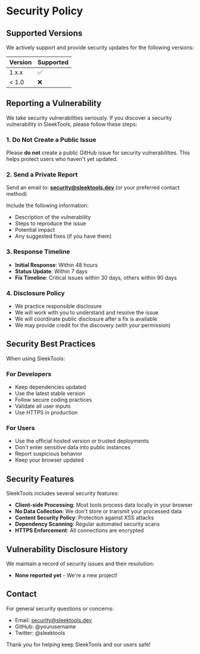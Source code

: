 # Security Policy

## Supported Versions

We actively support and provide security updates for the following versions:

| Version | Supported          |
| ------- | ------------------ |
| 1.x.x   | :white_check_mark: |
| < 1.0   | :x:                |

## Reporting a Vulnerability

We take security vulnerabilities seriously. If you discover a security vulnerability in SleekTools, please follow these steps:

### 1. Do Not Create a Public Issue

Please **do not** create a public GitHub issue for security vulnerabilities. This helps protect users who haven't yet updated.

### 2. Send a Private Report

Send an email to: **security@sleektools.dev** (or your preferred contact method)

Include the following information:
- Description of the vulnerability
- Steps to reproduce the issue
- Potential impact
- Any suggested fixes (if you have them)

### 3. Response Timeline

- **Initial Response**: Within 48 hours
- **Status Update**: Within 7 days
- **Fix Timeline**: Critical issues within 30 days, others within 90 days

### 4. Disclosure Policy

- We practice responsible disclosure
- We will work with you to understand and resolve the issue
- We will coordinate public disclosure after a fix is available
- We may provide credit for the discovery (with your permission)

## Security Best Practices

When using SleekTools:

### For Developers
- Keep dependencies updated
- Use the latest stable version
- Follow secure coding practices
- Validate all user inputs
- Use HTTPS in production

### For Users
- Use the official hosted version or trusted deployments
- Don't enter sensitive data into public instances
- Report suspicious behavior
- Keep your browser updated

## Security Features

SleekTools includes several security features:

- **Client-side Processing**: Most tools process data locally in your browser
- **No Data Collection**: We don't store or transmit your processed data
- **Content Security Policy**: Protection against XSS attacks
- **Dependency Scanning**: Regular automated security scans
- **HTTPS Enforcement**: All connections are encrypted

## Vulnerability Disclosure History

We maintain a record of security issues and their resolution:

- **None reported yet** - We're a new project!

## Contact

For general security questions or concerns:
- Email: security@sleektools.dev
- GitHub: @yourusername
- Twitter: @sleektools

Thank you for helping keep SleekTools and our users safe!

